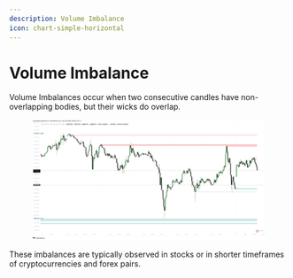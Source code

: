 ```yaml
---
description: Volume Imbalance
icon: chart-simple-horizontal
---
```


# Volume Imbalance

Volume Imbalances occur when two consecutive candles have non-overlapping bodies, but their wicks do overlap.

<figure><img src="../../.gitbook/assets/docs-vi-002.png" alt=""><figcaption></figcaption></figure>

These imbalances are typically observed in stocks or in shorter timeframes of cryptocurrencies and forex pairs.
